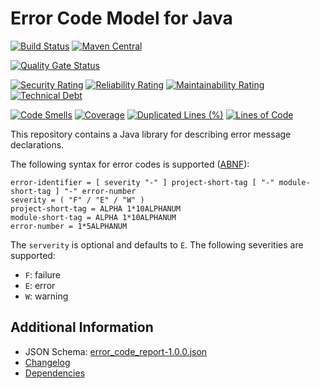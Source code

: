 # Error Code Model for Java

[![Build Status](https://github.com/exasol/error-code-model-java/actions/workflows/ci-build.yml/badge.svg)](https://github.com/exasol/error-code-model-java/actions/workflows/ci-build.yml)
[![Maven Central](https://img.shields.io/maven-central/v/com.exasol/error-code-model-java)](https://search.maven.org/artifact/com.exasol/error-code-model-java)

[![Quality Gate Status](https://sonarcloud.io/api/project_badges/measure?project=com.exasol%3Aerror-code-model-java&metric=alert_status)](https://sonarcloud.io/dashboard?id=com.exasol%3Aerror-code-model-java)

[![Security Rating](https://sonarcloud.io/api/project_badges/measure?project=com.exasol%3Aerror-code-model-java&metric=security_rating)](https://sonarcloud.io/dashboard?id=com.exasol%3Aerror-code-model-java)
[![Reliability Rating](https://sonarcloud.io/api/project_badges/measure?project=com.exasol%3Aerror-code-model-java&metric=reliability_rating)](https://sonarcloud.io/dashboard?id=com.exasol%3Aerror-code-model-java)
[![Maintainability Rating](https://sonarcloud.io/api/project_badges/measure?project=com.exasol%3Aerror-code-model-java&metric=sqale_rating)](https://sonarcloud.io/dashboard?id=com.exasol%3Aerror-code-model-java)
[![Technical Debt](https://sonarcloud.io/api/project_badges/measure?project=com.exasol%3Aerror-code-model-java&metric=sqale_index)](https://sonarcloud.io/dashboard?id=com.exasol%3Aerror-code-model-java)

[![Code Smells](https://sonarcloud.io/api/project_badges/measure?project=com.exasol%3Aerror-code-model-java&metric=code_smells)](https://sonarcloud.io/dashboard?id=com.exasol%3Aerror-code-model-java)
[![Coverage](https://sonarcloud.io/api/project_badges/measure?project=com.exasol%3Aerror-code-model-java&metric=coverage)](https://sonarcloud.io/dashboard?id=com.exasol%3Aerror-code-model-java)
[![Duplicated Lines (%)](https://sonarcloud.io/api/project_badges/measure?project=com.exasol%3Aerror-code-model-java&metric=duplicated_lines_density)](https://sonarcloud.io/dashboard?id=com.exasol%3Aerror-code-model-java)
[![Lines of Code](https://sonarcloud.io/api/project_badges/measure?project=com.exasol%3Aerror-code-model-java&metric=ncloc)](https://sonarcloud.io/dashboard?id=com.exasol%3Aerror-code-model-java)

This repository contains a Java library for describing error message declarations.

The following syntax for error codes is supported ([ABNF](https://en.wikipedia.org/wiki/Augmented_Backus%E2%80%93Naur_form)):

```abnf
error-identifier = [ severity "-" ] project-short-tag [ "-" module-short-tag ] "-" error-number
severity = ( "F" / "E" / "W" )
project-short-tag = ALPHA 1*10ALPHANUM
module-short-tag = ALPHA 1*10ALPHANUM
error-number = 1*5ALPHANUM
```

The `serverity` is optional and defaults to `E`. The following severities are supported:
* `F`: failure
* `E`: error
* `W`: warning

## Additional Information

* JSON Schema: [error_code_report-1.0.0.json](https://schemas.exasol.com/error_code_report-1.0.0.json)
* [Changelog](doc/changes/changelog.md)
* [Dependencies](dependencies.md)
